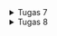 <details>
<summary>Tugas 7</summary>

# Tugas 7

## Apa perbedaan utama antara stateless dan stateful widget dalam konteks pengembangan aplikasi Flutter?
### Stateless Widget:
* Tidak memiliki state yang dapat berubah seiring berjalannya waktu.
* Dibangun sekali dan tidak akan berubah kecuali jika input eksternal berubah (misal, parent widget membangun kembali).
### Stateful Widget:
* Memiliki state yang dapat berubah, dan dapat memicu ulang pembangunan widget.
* Cocok untuk widget yang interaktif dimana data dapat berubah karena interaksi pengguna atau operasi lainnya.

## Sebutkan seluruh widget yang kamu gunakan untuk menyelesaikan tugas ini dan jelaskan fungsinya masing-masing.

1. **MaterialApp**:
    - Widget ini adalah root widget dari seluruh aplikasi Flutter, dan menyediakan tema dan konfigurasi tingkat tinggi lainnya untuk aplikasi.

2. **ThemeData**:
    - Widget ini memungkinkan untuk mendefinisikan tema untuk aplikasi, seperti warna, font, dan styling lainnya.

3. **ColorScheme**:
    - Digunakan dalam `ThemeData` untuk mendefinisikan skema warna untuk tema aplikasi.

4. **MyHomePage**:
    - Widget kustom ini adalah halaman utama dari aplikasi dan diatur sebagai `home` dari `MaterialApp`.

5. **Scaffold**:
    - Menyediakan struktur visual tingkat atas untuk membangun tampilan, seperti AppBar, Drawer, BottomNavigationBar, FloatingActionButton, dan body.

6. **AppBar**:
    - Widget ini menampilkan bar aplikasi di bagian atas layar yang biasanya berisi judul aplikasi.

7. **Text**:
    - Widget ini menampilkan teks dengan style yang dapat disesuaikan.

8. **SingleChildScrollView**:
    - Widget ini memungkinkan kontennya dapat discroll jika konten melebihi ukuran layar.

9. **Padding**:
    - Widget ini menambahkan padding di sekitar child-nya.

10. **Column**:
     - Menyusun child-nya dalam urutan vertikal.

11. **GridView**:
     - Menampilkan child-nya dalam grid 2D yang dapat discroll.

12. **ShopCard**:
     - Widget kustom ini menampilkan card dengan icon, teks, dan warna yang berbeda untuk setiap item.

13. **Material**:
     - Widget ini menambahkan Material Design visual ke widget child-nya.

14. **InkWell**:
     - Widget ini menanggapi sentuhan dan menciptakan efek gelombang tinta saat diketuk.

15. **Container**:
     - Widget ini adalah kotak penyimpanan yang dapat mengandung padding, margin, dan child.

16. **Center**:
     - Widget ini memusatkan child-nya dalam dirinya.

17. **Column** (di dalam `ShopCard`):
     - Sama seperti di atas, menyusun child-nya dalam urutan vertikal.

18. **Icon**:
     - Menampilkan icon grafis.

19. **ScaffoldMessenger**:
     - Widget ini digunakan untuk menampilkan `SnackBar` di bagian bawah layar.

20. **SnackBar**:
     - Menampilkan pesan ringan di bagian bawah layar.

## Jelaskan bagaimana cara kamu mengimplementasikan checklist di atas secara step-by-step (bukan hanya sekadar mengikuti tutorial)
Membuat proyek flutter baru dengan cara `flutter create` lalu di dalam direktori tersebut coba `flutter run` dan saya run di Chrome. 

Menambahkan tombol-tombol tersebut dengan `List<ShopItem>` yang isinya `ShopItem()` untuk setiap tombolnya. 

Memunculkan Snackbar dengan cara menambahkan widget build yang isinya ada ScaffoldMessenger yang berisi content text tersebut ketika diklik (memakai onTap)

Implementasi warna yang berbeda untuk setiap tombolnya dengan cara menambahkan atribut `color` dengan tipe data `Color` di class `ShopItem`, lalu menambahkan color juga di `List<ShopItem>`, lalu mengubah baris color pada widget build sehingga menjadi `item.color`.

</details>

<details>
<summary>Tugas 8</summary>

# Tugas 8

## Jelaskan perbedaan antara Navigator.push() dan Navigator.pushReplacement(), disertai dengan contoh mengenai penggunaan kedua metode tersebut yang tepat!

Dalam Flutter, Navigator adalah sebuah widget yang mengelola rute dalam sebuah aplikasi. Ia menggunakan stack untuk mengatur rute-rute (halaman) dalam aplikasi. Berikut penjelasan dan contoh dari Navigator.push() dan Navigator.pushReplacement():

### Navigator.push():

Fungsi ini digunakan untuk menavigasi ke sebuah halaman baru di atas halaman yang saat ini aktif.

Saat menggunakan Navigator.push(), halaman baru ditambahkan ke stack navigator sehingga halaman sebelumnya tetap ada di bawah halaman baru.

Pengguna dapat kembali ke halaman sebelumnya dengan menggunakan tombol kembali atau dengan memanggil Navigator.pop().

Contoh Penggunaan Navigator.push():

`Navigator.push(`
`  context,`
`  MaterialPageRoute(builder: (context) => NewPage()),`
`);`

Dalam contoh ini, ketika kode dijalankan, NewPage() akan ditumpuk di atas halaman saat ini, dan pengguna bisa kembali ke halaman sebelumnya jika mereka memilih.

### Navigator.pushReplacement():

Fungsi ini digunakan untuk menavigasi ke halaman baru dengan mengganti halaman saat ini di stack navigator.
Saat menggunakan Navigator.pushReplacement(), halaman saat ini dihapus dari stack dan halaman baru diletakkan di posisi yang sama dalam stack.
Ini berguna ketika tidak ingin pengguna kembali ke halaman sebelumnya, misalnya setelah proses login sukses.
Contoh Penggunaan Navigator.pushReplacement():


`Navigator.pushReplacement(`
`  context,`
`  MaterialPageRoute(builder: (context) => HomePage()),`
`);`

Dalam contoh di atas, HomePage() menggantikan halaman saat ini dalam stack dan pengguna tidak akan memiliki opsi untuk kembali ke halaman yang digantikan.

##  Jelaskan masing-masing layout widget pada Flutter dan konteks penggunaannya masing-masing!

### Container:

Widget yang digunakan untuk membuat sebuah 'kotak' dekoratif dengan latar belakang, border, dan margin.
Digunakan ketika ingin menyesuaikan tampilan dan posisi dari child widget.

### Row dan Column:

Row digunakan untuk layout horizontal, sedangkan Column untuk layout vertikal.
Keduanya digunakan ketika ingin menyusun beberapa widgets secara horizontal (Row) atau vertikal (Column).

### Stack:

Memungkinkan penumpukan widget di atas widget lain.
Berguna untuk overlap widget, seperti menempatkan badge di atas ikon.

### Padding:

Digunakan untuk memberi ruang di sekeliling child widget.
Berguna untuk menghindari konten yang terpotong atau terlalu dekat dengan tepi layar atau widget lain.

### Align atau Center:

Align mengizinkan untuk menentukan posisi child widget di dalamnya, sementara Center adalah versi khusus dari Align yang langsung memusatkan child-nya.
Digunakan untuk menentukan posisi atau untuk memusatkan widget.

### Expanded dan Flexible:

Kedua widget ini digunakan dalam Row dan Column untuk memberi child widget ruang yang proporsional.
Expanded memaksa child widget untuk mengisi ruang yang tersedia, sementara Flexible memberikan lebih banyak fleksibilitas dengan memungkinkan beberapa children membagi ruang yang tersedia.

### ListView:

Widget yang membuat daftar scrollable secara vertikal.
Digunakan untuk menampilkan daftar item yang bisa di-scroll.

### GridView:

Widget yang membuat grid scrollable.
Ideal untuk menampilkan banyak data yang membutuhkan layout grid.

### Wrap:

Menyusun child widget secara horizontal atau vertikal dan secara otomatis pindah ke baris atau kolom baru saat tidak ada ruang.
Berguna saat memiliki koleksi widget yang bisa melebihi layar secara horizontal atau vertikal dan ingin mereka tampilan tanpa perlu scroll.

### Scaffold:

Menyediakan kerangka untuk mengimplementasikan struktur dasar Material Design seperti AppBar, Drawer, dan FloatingActionButton.
Biasanya digunakan sebagai root widget dari halaman yang mengikuti Material Design.


## Sebutkan apa saja elemen input pada form yang kamu pakai pada tugas kali ini dan jelaskan mengapa kamu menggunakan elemen input tersebut!
Name: Elemen input ini digunakan untuk memasukkan nama item yang akan ditambahkan. Penggunaan elemen ini penting karena setiap item perlu memiliki identifikasi yang unik, dan nama adalah cara yang paling umum dan mudah untuk mengidentifikasi suatu item.

Amount: Elemen ini digunakan untuk memasukkan jumlah atau kuantitas item. Ini penting dalam konteks manajemen stok atau inventaris, karena memungkinkan untuk melacak berapa banyak unit dari setiap item yang dimiliki.

Description: Elemen input ini memungkinkan pengguna untuk memasukkan deskripsi tentang item tersebut. Ini berguna untuk memberikan informasi tambahan tentang item, seperti spesifikasi, warna, ukuran, atau detail lainnya yang mungkin penting bagi pengguna atau untuk keperluan inventaris.
 
## Bagaimana penerapan clean architecture pada aplikasi Flutter?
Penerapan Clean Architecture pada aplikasi Flutter melibatkan pemisahan kode ke dalam lapisan dengan tanggung jawab yang berbeda. Tujuannya adalah untuk menciptakan sistem yang independen terhadap UI, framework, database, atau agen eksternal lainnya. Ini memudahkan pengujian, pemeliharaan, dan skalabilitas aplikasi. Berikut ini adalah cara penerapan Clean Architecture dalam konteks Flutter:

Entities (atau Business Objects):

Entities adalah objek domain yang mewakili kasus penggunaan utama aplikasi.
Mereka harus independen dari lapisan lain dan biasanya tidak berubah ketika sesuatu di luar berubah, seperti database atau antarmuka pengguna.

Use Cases (atau Interactors):

Use Cases adalah tempat menempatkan logika bisnis aplikasi.
Setiap Use Case harus melakukan satu hal saja dan tidak bergantung pada lapisan Presentasi atau Data.

Repositories:

Repositories adalah abstraksi yang menyediakan interface ke lapisan Data atau Sumber Data.
Mereka digunakan oleh Use Cases untuk meminta data, tanpa harus tahu tentang asal-usulnya (misalnya, dari jaringan atau database lokal).

Data Sources:

Ini adalah lapisan dimana berinteraksi dengan database, jaringan, atau penyimpanan data lainnya.
Ada dua jenis Data Sources: Remote (API) dan Local (Database lokal).

Data Models:

Data Models adalah representasi dari data yang dirancang untuk lapisan Data.
Mereka dapat dikonversi dari dan ke Entities.

Dependency Injection:

Digunakan untuk menyuntikkan ketergantungan ke dalam komponen, seperti Use Cases atau Repositories, tanpa mengerasnya.
Ini memfasilitasi pengujian dan memungkinkan untuk mengganti implementasi nyata dengan mock atau stub saat pengujian.

Presentation (UI):

Lapisan ini terdiri dari Widgets yang Flutter gunakan untuk membuat UI.
Lapisan Presentasi harus hanya berisi logika untuk mengontrol UI, seperti Controllers, ViewModels, atau Bloc/Cubit jika menggunakan state management seperti Bloc.

Controllers/ViewModels/Blocs:

Ini adalah komponen yang bertindak sebagai penghubung antara UI dan Use Cases.
Mereka mengontrol aliran data ke UI dan dari UI, menangani state, dan mungkin mengontrol navigasi.

## Jelaskan bagaimana cara kamu mengimplementasikan checklist di atas secara step-by-step!
Menambahkan form dan elemen input untuk memasukkan data item, dengan membuat shoplist_form.dart. berisi `class ShopFormPage extends StatefulWidget` dan `class _ShopFormPageState extends State<ShopFormPage>`. 
Membuat variabel baru `_formKey` lalu mengisi widget FOrm dengan field. buat widget Column, TextFormField untuk Nama, Amount, dan Deskripsi

Menambah fitur navigasi pada tombol dengan atribut `onTap` sehingga ketika ditekan, tampilannya akan berubah. lalu menggunakan `Navigator.push()` dan `Navigator.pop()`

Menambahkan drawer menu dengan membuat file baru `left_drawer.dart` lalu membuat `class LeftDrawer extends StatelessWidget` lalu membuat ListTile untuk setiap routing. 

Untuk menampilkan data items yang sudah dibuat, saya masih menggunakan dummy. Dengan cara membuat models untuk setiap field terleih dahulu, lalu membuat file `items_list_page.dart` untuk tampilan laman daftar itemsnya. lalu untuk routingnya juga sama seperti yang sudah diterapkan pada Tambah Item. 
</details>